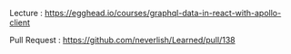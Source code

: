 Lecture : https://egghead.io/courses/graphql-data-in-react-with-apollo-client

Pull Request : https://github.com/neverlish/Learned/pull/138

